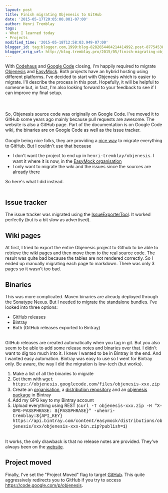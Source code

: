 ```yaml
---
layout: post
title: Finish migrating Objenesis to GitHub
date: '2015-05-17T20:05:00.001-07:00'
author: Henri Tremblay
tags:
- What I learned today
- Projects
modified_time: '2015-05-18T12:58:03.949-07:00'
blogger_id: tag:blogger.com,1999:blog-8282654404214414992.post-8775453809402232693
blogger_orig_url: http://blog.tremblay.pro/2015/05/finish-migrating-objenesis-to-github.html
---
```


<div dir="ltr" style="text-align: left;" trbidi="on">With <a href="http://www.codehaus.org/" rel="nofollow" target="_blank">Codehaus</a> and <a href="http://google-opensource.blogspot.ca/2015/03/farewell-to-google-code.html" rel="nofollow" target="_blank">Google Code</a>&nbsp;closing, I'm happily required to migrate <a href="http://objenesis.org/" rel="nofollow" target="_blank">Objenesis</a> and <a href="http://easymock.org/" rel="nofollow" target="_blank">EasyMock</a>. Both projects have an hybrid hosting using different platforms. I've decided to start with Objenesis which is easier to migrate. I'll describe the process in this post. Hopefully, it will be helpful to someone but, in fact, I'm also looking forward to your feedback to see if I can improve my final setup.<br /><br /><a name='more'></a><br /><br />So, Objenesis source code was originally on Google Code. I've moved it to GitHub some years ago mainly because pull requests are awesome. The website is also a GitHub page. Part of the documentation is on Google Code wiki, the binaries are on Google Code as well as the issue tracker.<br /><br />Google being nice folks, they are providing a <a href="https://code.google.com/export-to-github" rel="nofollow" target="_blank">nice way</a> to migrate everything to GitHub. But I couldn't use that because<br /><ul style="text-align: left;"><li>I don't want the project to end up in <span style="font-family: Courier New, Courier, monospace;">henri-tremblay/objenesis</span>. I want it where it is now, in the <a href="https://github.com/easymock" rel="nofollow" target="_blank">EasyMock organisation</a></li><li>I only want to migrate the wiki and the issues since the sources are already there</li></ul><div>So here's what I did instead.</div><br /><h2 style="text-align: left;"></h2><h2 style="text-align: left;">Issue tracker</h2>The issue tracker was migrated using the <a href="https://code.google.com/p/support-tools/wiki/IssueExporterTool" rel="nofollow" target="_blank">IssueExporterTool</a>. It worked perfectly (but is a bit slow as advertised).<br /><h2 style="text-align: left;"></h2><h2 style="text-align: left;">Wiki pages</h2>At first, I tried to export the entire Objenesis project to Github to be able to retrieve the wiki pages and then move them to the real source code. The result was quite bad because the tables are not rendered correctly. So I ended up manually migrating each page to markdown. There was only 3 pages so it wasn't too bad.<br /><h2 style="text-align: left;"></h2><h2 style="text-align: left;">Binaries</h2>This was more complicated. Maven binaries are already deployed through the Sonatype Nexus. But I needed to migrate the standalone bundles. I've looked into three options:<br /><ul style="text-align: left;"><li>GitHub releases</li><li>Bintray</li><li>Both (GitHub releases exported to Bintray)</li></ul><br />GitHub releases are created automatically when you tag in git. But you also seem to be able to add some release notes and binaries over that. I didn't want to dig too much into it. I knew I wanted to be in Bintray in the end. And I wanted easy automation. Bintray was easy to use so I went for Bintray only. Be aware, the way I did the migration is low-tech (but works).<br /><ol style="text-align: left;"><li>Make a list of all the binaries to migrate</li><li>Get them with <span style="font-family: Courier New, Courier, monospace;">wget https://objenesis.googlecode.com/files/objenesis-xxx.zip</span></li><li>Create an <a href="https://bintray.com/easymock" rel="nofollow" target="_blank">organisation</a>, a <a href="https://bintray.com/easymock/distributions" rel="nofollow" target="_blank">distribution repository</a> and an <a href="https://bintray.com/easymock/distributions/objenesis" rel="nofollow" target="_blank">objenesis package</a> in Bintray</li><li>Add my GPG key to my Bintray account</li><li>Upload everything using REST (<span style="font-family: Courier New, Courier, monospace;">curl -T objenesis-xxx.zip -H "X-GPG-PASSPHRASE: ${PASSPHRASE}" -uhenri-tremblay:${API_KEY} https://api.bintray.com/content/easymock/distributions/objenesis/xxx/objenesis-xxx-bin.zip?publish=1</span><span style="font-family: inherit;">)</span></li></ol><br />It works, the only drawback is that no release notes are provided. They've always been on the <a href="http://objenesis.org/notes.html" rel="nofollow" target="_blank">website</a>.<br /><h2 style="text-align: left;"></h2><h2 style="text-align: left;">Project moved</h2>Finally, I've set the "Project Moved" flag to target <a href="https://github.com/easymock/objenesis" rel="nofollow" target="_blank">GitHub</a>. This quite aggressively redirects you to GitHub if you try to access <a href="https://code.google.com/p/objenesis">https://code.google.com/p/objenesis</a>.<br /><div><br /></div></div>